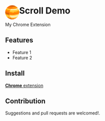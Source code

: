 # <img src="public/icons/icon_48.png" width="45" align="left"> Scroll Demo

My Chrome Extension

## Features

- Feature 1
- Feature 2

## Install

[**Chrome** extension]() <!-- TODO: Add chrome extension link inside parenthesis -->

## Contribution

Suggestions and pull requests are welcomed!.

